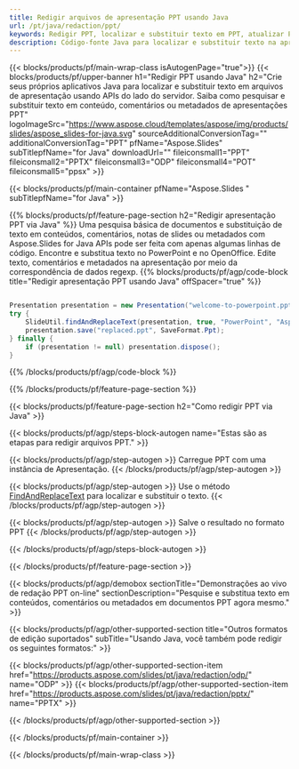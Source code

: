 ```yaml
---
title: Redigir arquivos de apresentação PPT usando Java
url: /pt/java/redaction/ppt/
keywords: Redigir PPT, localizar e substituir texto em PPT, atualizar PPT Apresentação
description: Código-fonte Java para localizar e substituir texto na apresentação PPT.
---
```


{{< blocks/products/pf/main-wrap-class isAutogenPage="true">}}
{{< blocks/products/pf/upper-banner h1="Redigir PPT usando Java" h2="Crie seus próprios aplicativos Java para localizar e substituir texto em arquivos de apresentação usando APIs do lado do servidor. Saiba como pesquisar e substituir texto em conteúdo, comentários ou metadados de apresentações PPT" logoImageSrc="https://www.aspose.cloud/templates/aspose/img/products/slides/aspose_slides-for-java.svg" sourceAdditionalConversionTag="" additionalConversionTag="PPT" pfName="Aspose.Slides" subTitlepfName="for Java" downloadUrl="" fileiconsmall1="PPT" fileiconsmall2="PPTX" fileiconsmall3="ODP" fileiconsmall4="POT" fileiconsmall5="ppsx" >}}

{{< blocks/products/pf/main-container pfName="Aspose.Slides " subTitlepfName="for Java" >}}

{{% blocks/products/pf/feature-page-section  h2="Redigir apresentação PPT via Java" %}}
Uma pesquisa básica de documentos e substituição de texto em conteúdos, comentários, notas de slides ou metadados com Aspose.Slides for Java APIs pode ser feita com apenas algumas linhas de código. Encontre e substitua texto no PowerPoint e no OpenOffice. Edite texto, comentários e metadados na apresentação por meio da correspondência de dados regexp.
{{% blocks/products/pf/agp/code-block title="Redigir apresentação PPT usando Java" offSpacer="true" %}}

```java

Presentation presentation = new Presentation("welcome-to-powerpoint.ppt");
try {
    SlideUtil.findAndReplaceText(presentation, true, "PowerPoint", "Aspose.Slides", null);
    presentation.save("replaced.ppt", SaveFormat.Ppt);
} finally {
    if (presentation != null) presentation.dispose();
}
```

{{% /blocks/products/pf/agp/code-block %}}

{{% /blocks/products/pf/feature-page-section %}}

{{< blocks/products/pf/feature-page-section  h2="Como redigir PPT via Java" >}}

{{< blocks/products/pf/agp/steps-block-autogen name="Estas são as etapas para redigir arquivos PPT." >}}

{{< blocks/products/pf/agp/step-autogen >}}
Carregue PPT com uma instância de Apresentação.
{{< /blocks/products/pf/agp/step-autogen >}}

{{< blocks/products/pf/agp/step-autogen >}}
Use o método [FindAndReplaceText](https://reference.aspose.com/slides/java/com.aspose.slides/slideutil/#findAndReplaceText-com.aspose.slides.IPresentation-boolean-java.lang.String-java.lang.String-) para localizar e substituir o texto.
{{< /blocks/products/pf/agp/step-autogen >}}

{{< blocks/products/pf/agp/step-autogen >}}
Salve o resultado no formato PPT
{{< /blocks/products/pf/agp/step-autogen >}}

{{< /blocks/products/pf/agp/steps-block-autogen >}}

{{< /blocks/products/pf/feature-page-section >}}

{{< blocks/products/pf/agp/demobox sectionTitle="Demonstrações ao vivo de redação PPT on-line" sectionDescription="Pesquise e substitua texto em conteúdos, comentários ou metadados em documentos PPT agora mesmo." >}}

{{< blocks/products/pf/agp/other-supported-section title="Outros formatos de edição suportados" subTitle="Usando Java, você também pode redigir os seguintes formatos:" >}}

{{< blocks/products/pf/agp/other-supported-section-item href="https://products.aspose.com/slides/pt/java/redaction/odp/" name="ODP" >}}
{{< blocks/products/pf/agp/other-supported-section-item href="https://products.aspose.com/slides/pt/java/redaction/pptx/" name="PPTX" >}}


{{< /blocks/products/pf/agp/other-supported-section >}}

{{< /blocks/products/pf/main-container >}}
    
{{< /blocks/products/pf/main-wrap-class >}}